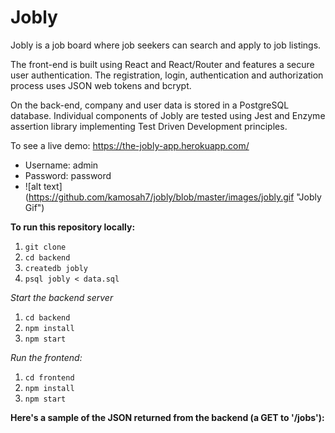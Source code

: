 # Jobly

Jobly is a job board where job seekers can search and apply to job listings. 

The front-end is built using React and React/Router and features a secure user authentication. The registration, login, authentication and authorization process uses JSON web tokens and bcrypt. 

On the back-end, company and user data is stored in a PostgreSQL database. Individual components of Jobly are tested using Jest and Enzyme assertion library implementing Test Driven Development principles.

To see a live demo: https://the-jobly-app.herokuapp.com/

* Username: admin
* Password: password
* ![alt text]
(https://github.com/kamosah7/jobly/blob/master/images/jobly.gif "Jobly Gif")

**To run this repository locally:**

1. `git clone`
2. `cd backend`
3. `createdb jobly`
4. `psql jobly < data.sql`

*Start the backend server*
1. `cd backend`
2. `npm install`
3. `npm start`

*Run the frontend:*
1. `cd frontend`
2. `npm install`
3. `npm start`

**Here's a sample of the JSON returned from the backend (a GET to '/jobs'):**

